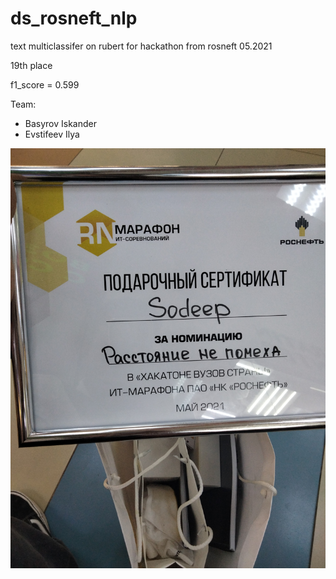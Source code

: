 # ds_rosneft_nlp
text multiclassifer on rubert for hackathon from rosneft 05.2021

19th place

f1_score = 0.599

Team:
- Basyrov Iskander
- Evstifeev Ilya

![Diploma](/diploma.jpg)
